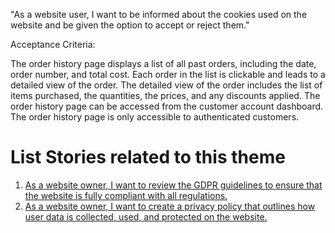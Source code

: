 "As a website user, I want to be informed about the cookies used on the website and be given the option to accept or reject them."

Acceptance Criteria:

The order history page displays a list of all past orders, including the date, order number, and total cost.
Each order in the list is clickable and leads to a detailed view of the order.
The detailed view of the order includes the list of items purchased, the quantities, the prices, and any discounts applied.
The order history page can be accessed from the customer account dashboard.
The order history page is only accessible to authenticated customers.


# List Stories related to this theme
1. [As a website owner, I want to review the GDPR guidelines to ensure that the website is fully compliant with all regulations.](https://github.com/amm33/mywebclass-agile-docs/blob/cdee7200ff0a310b974bb5e16f00c12bb0c2874a/documentation/templates/theme/initiatives/epics/stories/story10.md)
2. [As a website owner, I want to create a privacy policy that outlines how user data is collected, used, and protected on the website.]()
